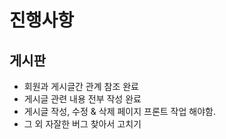 # 진행사항
## 게시판
- 회원과 게시글간 관계 참조 완료
- 게시글 관련 내용 전부 작성 완료
- 게시글 작성, 수정 & 삭제 페이지 프론트 작업 해야함.
- 그 외 자잘한 버그 찾아서 고치기